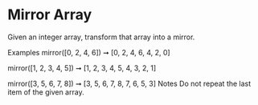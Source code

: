 # Mirror Array

Given an integer array, transform that array into a mirror.

Examples
mirror([0, 2, 4, 6]) ➞ [0, 2, 4, 6, 4, 2, 0]

mirror([1, 2, 3, 4, 5]) ➞ [1, 2, 3, 4, 5, 4, 3, 2, 1]

mirror([3, 5, 6, 7, 8]) ➞ [3, 5, 6, 7, 8, 7, 6, 5, 3]
Notes
Do not repeat the last item of the given array.
